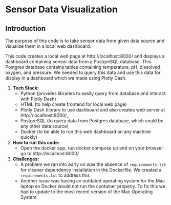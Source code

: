 # Sensor Data Visualization

## Introduction

The purpose of this code is to take sensor data from given data source and visualize them in a local web dashboard. 

This code creates a local web page at http://localhost:8000/ and displays a dashboard containing sensor data from a PostgreSQL database. This Postgres database contains tables containing temperature, pH, dissolved oxygen, and pressure. We needed to query this data and use this data for display in a dashboard which we made using Plotly Dash. 

1. **Tech Stack:**
   - Python (provides libraries to easily query from database and interact with Plotly Dash) 
   - HTML (to help create frontend for local web page)
   - Plotly Dash (library to use dashboard and also creates web server at http://localhost:8000/_
   - PostgreSQL (to query data from Postgres database, which could be any other data source)
   - Docker (to be able to run this web dashboard on any machine quickly)
2. **How to run this code:**
   - Open the docker app, run docker compose up and on your browser go to http://localhost:8000/
3. **Challenges:**
   - A problem we ran into early on was the absence of `requirements.txt` for cleaner dependency installation in the Dockerfile. We           created a `requirements.txt` to address this
   - Another issue was having an outdated operating system for the Mac laptop so Docker would not run the container properly. To fix          this we had to update to the most recent version of the Mac Operating System
   
